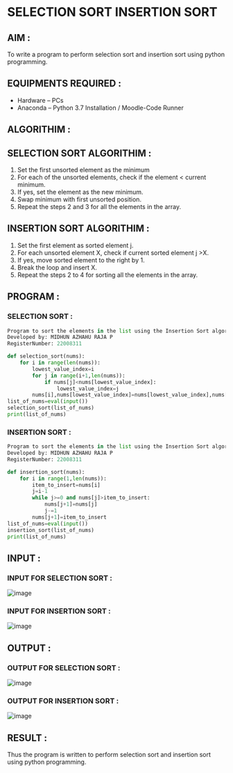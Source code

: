 # SELECTION SORT INSERTION SORT 

## AIM :

To write a program to perform selection sort and insertion sort using python programming.

## EQUIPMENTS REQUIRED :

-	Hardware – PCs  
-	Anaconda – Python 3.7 Installation / Moodle-Code Runner

## ALGORITHIM :

## SELECTION SORT ALGORITHIM :

1.	Set the first unsorted element as the minimum
2.	For each of the unsorted elements, check if the element < current minimum.
3.	If yes, set the element as the new minimum.
4.	Swap minimum with first unsorted position.
5.	Repeat the steps 2 and 3 for all the elements in the array.

## INSERTION SORT ALGORITHIM :

1.	Set the first element as sorted element j.
2.	For each unsorted element X, check if current sorted element j >X.
3.	If yes, move sorted element to the right by 1.
4.	Break the loop and insert X.
5.	Repeat the steps 2 to 4 for sorting all the elements in the array.

## PROGRAM :

###  SELECTION SORT :
```python
Program to sort the elements in the list using the Insertion Sort algorithm.
Developed by: MIDHUN AZHAHU RAJA P
RegisterNumber: 22008311

def selection_sort(nums):
    for i in range(len(nums)):
        lowest_value_index=i
        for j in range(i+1,len(nums)):
            if nums[j]<nums[lowest_value_index]:
                lowest_value_index=j
        nums[i],nums[lowest_value_index]=nums[lowest_value_index],nums[i]
list_of_nums=eval(input())
selection_sort(list_of_nums)
print(list_of_nums)


```

### INSERTION SORT :

```PYTHON
Program to sort the elements in the list using the Insertion Sort algorithm.
Developed by: MIDHUN AZHAHU RAJA P
RegisterNumber: 22008311

def insertion_sort(nums):
    for i in range(1,len(nums)):
        item_to_insert=nums[i]
        j=i-1
        while j>=0 and nums[j]>item_to_insert:
            nums[j+1]=nums[j]
            j-=1
        nums[j+1]=item_to_insert
list_of_nums=eval(input())
insertion_sort(list_of_nums)
print(list_of_nums)
```
## INPUT :

### INPUT FOR SELECTION SORT :
![image](https://user-images.githubusercontent.com/118054670/213933037-8494437f-4176-49fa-b5ce-a760439d1d79.png)


### INPUT FOR INSERTION SORT :

![image](https://user-images.githubusercontent.com/118054670/213933018-4c0b0ba7-bb9e-4bb0-b312-5fe07bbd6806.png)

## OUTPUT :

### OUTPUT FOR SELECTION SORT :

![image](https://user-images.githubusercontent.com/118054670/213932415-c3811b31-724d-4e3a-a8d6-ef1565f7220f.png)

### OUTPUT FOR INSERTION SORT :

![image](https://user-images.githubusercontent.com/118054670/213932783-c860749b-93b9-4fda-a5b5-5cc507c63563.png)

## RESULT :

Thus the program is written to perform selection sort and insertion sort using python programming.
